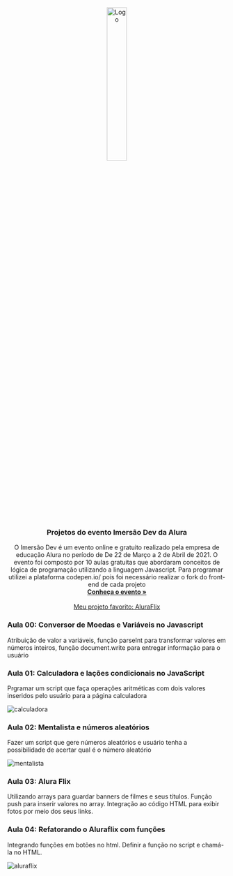 
<!-- PROJECT LOGO -->
<br />
<p align="center">
  <a href="https://github.com/karengiovanna/100-dias-de-codigo/tree/main/Imersao%20Dev%20-%20ALURA">
    <img src="https://i.ytimg.com/vi/o8QJsQMJrPU/mqdefault.jpg" alt="Logo" width="30%" height="30%">
  </a>

  <h3 align="center">Projetos do evento Imersão Dev da Alura</h3>

  <p align="center">
    O Imersão Dev é um evento online e gratuito realizado pela empresa de educação Alura no período de De 22 de Março a 2 de Abril de 2021. O evento foi composto por 10 aulas gratuitas que abordaram conceitos de lógica de programação utilizando a linguagem Javascript.
    Para programar utilizei a plataforma codepen.io/ pois foi necessário realizar o fork do front-end de cada projeto
  <br />
    <a href="https://imersao.dev/"><strong>Conheça o evento »</strong></a>
    <br />
  <br />
    <a href="https://github.com/karengiovanna/100-dias-de-codigo/tree/main/Imersao%20Dev%20-%20ALURA/4%20%20Aluraflix%20com%20interacao">Meu projeto favorito:  AluraFlix</a>
  </p>
</p>

### Aula 00: Conversor de Moedas e Variáveis no Javascript
Atribuição de valor a variáveis, função parseInt para transformar valores em números inteiros, função document.write para entregar informação para o usuário

### Aula 01: Calculadora e lações condicionais no JavaScript
Prgramar um script que faça operações aritméticas com dois valores inseridos pelo usuário para a página calculadora 

![calculadora](https://user-images.githubusercontent.com/49700354/112768979-152d9380-8ff5-11eb-90b9-5a1fcee80058.png)

### Aula 02: Mentalista e números aleatórios
Fazer um script que gere números aleatórios e usuário tenha a possibilidade de acertar qual é o número aleatório

![mentalista](https://user-images.githubusercontent.com/49700354/112769014-41e1ab00-8ff5-11eb-8489-6cf997c132c9.png)

### Aula 03: Alura Flix
Utilizando arrays para guardar banners de filmes e seus títulos. Função push para inserir valores no array. Integração ao código HTML para exibir fotos por meio dos seus links.

### Aula 04: Refatorando o Aluraflix com funções
Integrando funções em botões no html. Definir a função no script e chamá-la no HTML.

![aluraflix](https://user-images.githubusercontent.com/49700354/112767203-b4e62400-8feb-11eb-8e38-5f88e6328c89.png)
